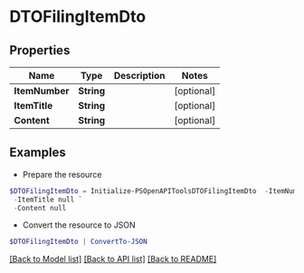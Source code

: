 # DTOFilingItemDto
## Properties

Name | Type | Description | Notes
------------ | ------------- | ------------- | -------------
**ItemNumber** | **String** |  | [optional] 
**ItemTitle** | **String** |  | [optional] 
**Content** | **String** |  | [optional] 

## Examples

- Prepare the resource
```powershell
$DTOFilingItemDto = Initialize-PSOpenAPIToolsDTOFilingItemDto  -ItemNumber null `
 -ItemTitle null `
 -Content null
```

- Convert the resource to JSON
```powershell
$DTOFilingItemDto | ConvertTo-JSON
```

[[Back to Model list]](../README.md#documentation-for-models) [[Back to API list]](../README.md#documentation-for-api-endpoints) [[Back to README]](../README.md)

